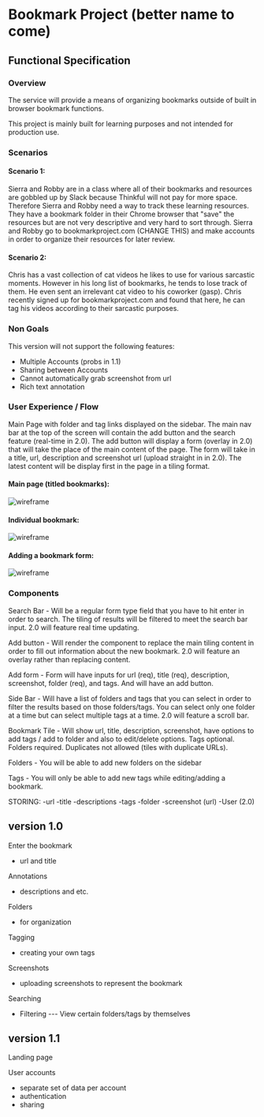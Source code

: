 # Bookmark Project (better name to come)

## Functional Specification

### Overview

The service will provide a means of organizing bookmarks outside of built in browser bookmark functions.

This project is mainly built for learning purposes and not intended for production use.

### Scenarios

#### Scenario 1:

Sierra and Robby are in a class where all of their bookmarks and resources are gobbled up by Slack because Thinkful will not pay for more space. Therefore Sierra and Robby need a way to track these learning resources. They have a bookmark folder in their Chrome browser that "save" the resources but are not very descriptive and very hard to sort through. Sierra and Robby go to bookmarkproject.com (CHANGE THIS) and make accounts in order to organize their resources for later review.

#### Scenario 2:

Chris has a vast collection of cat videos he likes to use for various sarcastic moments. However in his long list of bookmarks, he tends to lose track of them. He even sent an irrelevant cat video to his coworker (gasp). Chris recently signed up for bookmarkproject.com and found that here, he can tag his videos according to their sarcastic purposes.

### Non Goals

This version will not support the following features:
* Multiple Accounts (probs in 1.1)
* Sharing between Accounts
* Cannot automatically grab screenshot from url
* Rich text annotation

### User Experience / Flow

Main Page with folder and tag links displayed on the sidebar. The main nav bar at the top of the screen will contain the add button and the search feature (real-time in 2.0). The add button will display a form (overlay in 2.0) that will take the place of the main content of the page. The form will take in a title, url, description and screenshot url (upload straight in in 2.0). The latest content will be display first in the page in a tiling format.

#### Main page (titled bookmarks): 
![wireframe](https://wireframe.cc/tu0eVS)
#### Individual bookmark: 
![wireframe](https://wireframe.cc/1eXhiG)
#### Adding a bookmark form: 
![wireframe](https://wireframe.cc/WNbziz)

### Components

Search Bar -
Will be a regular form type field that you have to hit enter in order to search. The tiling of results will be filtered to meet the search bar input. 2.0 will feature real time updating.

Add button -
Will render the component to replace the main tiling content in order to fill out information about the new bookmark. 2.0 will feature an overlay rather than replacing content.

Add form -
Form will have inputs for url (req), title (req), description, screenshot, folder (req), and tags. And will have an add button.

Side Bar -
Will have a list of folders and tags that you can select in order to filter the results based on those folders/tags. You can select only one folder at a time but can select multiple tags at a time. 2.0 will feature a scroll bar.

Bookmark Tile -
Will show url, title, description, screenshot, have options to add tags / add to folder and also to edit/delete options. Tags optional. Folders required. Duplicates not allowed (tiles with duplicate URLs).

Folders -
You will be able to add new folders on the sidebar

Tags -
You will only be able to add new tags while editing/adding a bookmark.

STORING:
-url
-title
-descriptions
-tags
-folder
-screenshot (url)
-User (2.0)

version 1.0
-----------
Enter the bookmark
- url and title

Annotations
- descriptions and etc.

Folders
- for organization

Tagging
- creating your own tags

Screenshots
- uploading screenshots to represent the bookmark

Searching
- Filtering
--- View certain folders/tags by themselves

version 1.1
-----------
Landing page

User accounts
- separate set of data per account
- authentication
- sharing
